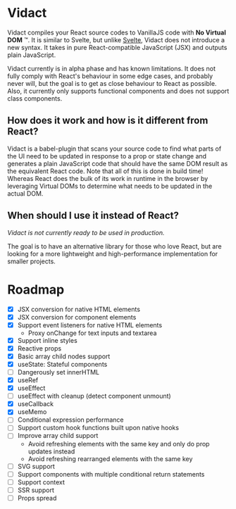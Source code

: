 # Vidact

Vidact compiles your React source codes to VanillaJS code with **No Virtual DOM** ™️. It is similar to Svelte, but unlike [Svelte](https://svelte.dev/), Vidact does not introduce a new syntax. It takes in pure React-compatible JavaScript (JSX) and outputs plain JavaScript.

Vidact currently is in alpha phase and has known limitations. It does not fully comply with React's behaviour in some edge cases, and probably never will, but the goal is to get as close behaviour to React as possible. Also, it currently only supports functional components and does not support class components.

## How does it work and how is it different from React?

Vidact is a babel-plugin that scans your source code to find what parts of the UI need to be updated in response to a prop or state change and generates a plain JavaScript code that should have the same DOM result as the equivalent React code. Note that all of this is done in build time! Whereas React does the bulk of its work in runtime in the browser by leveraging Virtual DOMs to determine what needs to be updated in the actual DOM.

## When should I use it instead of React?

_Vidact is not currently ready to be used in production._

The goal is to have an alternative library for those who love React, but are looking for a more lightweight and high-performance implementation for smaller projects.

# Roadmap

- [x] JSX conversion for native HTML elements
- [x] JSX conversion for component elements
- [x] Support event listeners for native HTML elements
  - Proxy onChange for text inputs and textarea
- [x] Support inline styles
- [x] Reactive props
- [x] Basic array child nodes support
- [x] useState: Stateful components
- [ ] Dangerously set innerHTML
- [x] useRef
- [x] useEffect
- [ ] useEffect with cleanup (detect component unmount)
- [x] useCallback
- [x] useMemo
- [ ] Conditional expression performance
- [ ] Support custom hook functions built upon native hooks
- [ ] Improve array child support
  - Avoid refreshing elements with the same key and only do prop updates instead
  - Avoid refreshing rearranged elements with the same key
- [ ] SVG support
- [ ] Support components with multiple conditional return statements
- [ ] Support context
- [ ] SSR support
- [ ] Props spread
